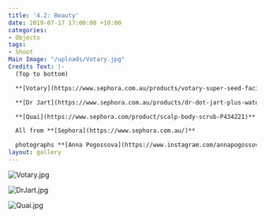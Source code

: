 ```yaml
---
title: '4.2: Beauty'
date: 2019-07-17 17:00:00 +10:00
categories:
- Objects
tags:
- Shoot
Main Image: "/uploads/Votary.jpg"
Credits Text: |-
  (Top to bottom)

  **[Votary](https://www.sephora.com.au/products/votary-super-seed-facial-oil/v/50ml)** Super Seed Facial Oil

  **[Dr Jart](https://www.sephora.com.au/products/dr-dot-jart-plus-water-fuse-hydro-toner/v/default)** Water Fuse Hydro Toner

  **[Quai](https://www.sephora.com/product/scalp-body-scrub-P434221)** Scalp & Body Scrub

  All from **[Sephora](https://www.sephora.com.au/)**

  photographs **[Anna Pogossova](https://www.instagram.com/annapogossova/)** at **[B&A](https://www.instagram.com/barepsau/)**
layout: gallery
---
```


![Votary.jpg](/uploads/Votary.jpg)

![DrJart.jpg](/uploads/DrJart.jpg)

![Quai.jpg](/uploads/Quai.jpg)